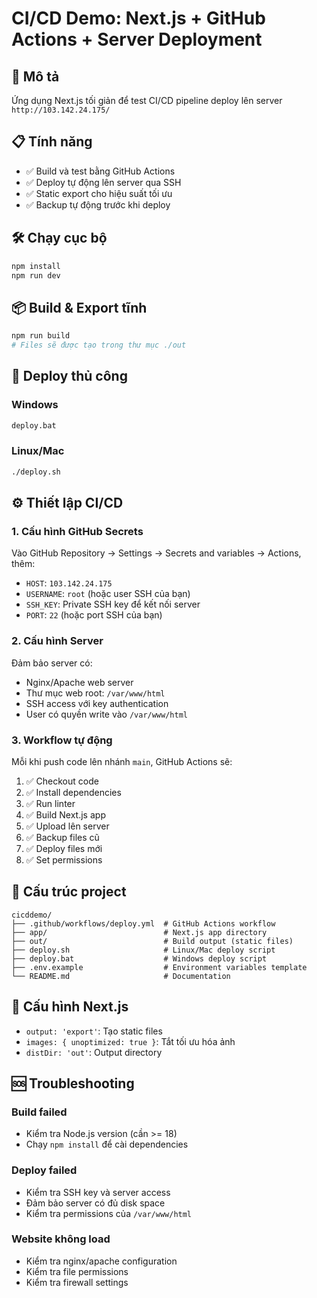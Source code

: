 # CI/CD Demo: Next.js + GitHub Actions + Server Deployment

## 🚀 Mô tả
Ứng dụng Next.js tối giản để test CI/CD pipeline deploy lên server `http://103.142.24.175/`

## 📋 Tính năng
- ✅ Build và test bằng GitHub Actions
- ✅ Deploy tự động lên server qua SSH
- ✅ Static export cho hiệu suất tối ưu
- ✅ Backup tự động trước khi deploy

## 🛠️ Chạy cục bộ
```bash
npm install
npm run dev
```

## 📦 Build & Export tĩnh
```bash
npm run build
# Files sẽ được tạo trong thư mục ./out
```

## 🚀 Deploy thủ công

### Windows
```bash
deploy.bat
```

### Linux/Mac
```bash
./deploy.sh
```

## ⚙️ Thiết lập CI/CD

### 1. Cấu hình GitHub Secrets
Vào GitHub Repository → Settings → Secrets and variables → Actions, thêm:

- `HOST`: `103.142.24.175`
- `USERNAME`: `root` (hoặc user SSH của bạn)
- `SSH_KEY`: Private SSH key để kết nối server
- `PORT`: `22` (hoặc port SSH của bạn)

### 2. Cấu hình Server
Đảm bảo server có:
- Nginx/Apache web server
- Thư mục web root: `/var/www/html`
- SSH access với key authentication
- User có quyền write vào `/var/www/html`

### 3. Workflow tự động
Mỗi khi push code lên nhánh `main`, GitHub Actions sẽ:
1. ✅ Checkout code
2. ✅ Install dependencies
3. ✅ Run linter
4. ✅ Build Next.js app
5. ✅ Upload lên server
6. ✅ Backup files cũ
7. ✅ Deploy files mới
8. ✅ Set permissions

## 📁 Cấu trúc project
```
cicddemo/
├── .github/workflows/deploy.yml  # GitHub Actions workflow
├── app/                          # Next.js app directory
├── out/                          # Build output (static files)
├── deploy.sh                     # Linux/Mac deploy script
├── deploy.bat                    # Windows deploy script
├── .env.example                  # Environment variables template
└── README.md                     # Documentation
```

## 🔧 Cấu hình Next.js
- `output: 'export'`: Tạo static files
- `images: { unoptimized: true }`: Tắt tối ưu hóa ảnh
- `distDir: 'out'`: Output directory

## 🆘 Troubleshooting

### Build failed
- Kiểm tra Node.js version (cần >= 18)
- Chạy `npm install` để cài dependencies

### Deploy failed
- Kiểm tra SSH key và server access
- Đảm bảo server có đủ disk space
- Kiểm tra permissions của `/var/www/html`

### Website không load
- Kiểm tra nginx/apache configuration
- Kiểm tra file permissions
- Kiểm tra firewall settings